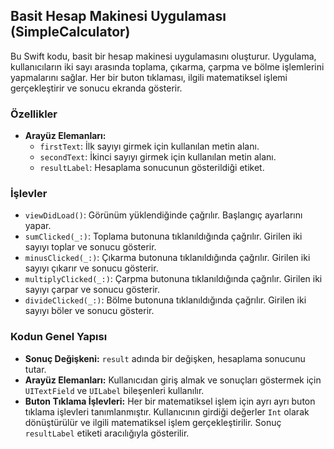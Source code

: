 ## Basit Hesap Makinesi Uygulaması (SimpleCalculator)

Bu Swift kodu, basit bir hesap makinesi uygulamasını oluşturur. Uygulama, kullanıcıların iki sayı arasında toplama, çıkarma, çarpma ve bölme işlemlerini yapmalarını sağlar. Her bir buton tıklaması, ilgili matematiksel işlemi gerçekleştirir ve sonucu ekranda gösterir.

### Özellikler

- **Arayüz Elemanları:**
  - `firstText`: İlk sayıyı girmek için kullanılan metin alanı.
  - `secondText`: İkinci sayıyı girmek için kullanılan metin alanı.
  - `resultLabel`: Hesaplama sonucunun gösterildiği etiket.

### İşlevler

- `viewDidLoad()`: Görünüm yüklendiğinde çağrılır. Başlangıç ayarlarını yapar.
- `sumClicked(_:)`: Toplama butonuna tıklanıldığında çağrılır. Girilen iki sayıyı toplar ve sonucu gösterir.
- `minusClicked(_:)`: Çıkarma butonuna tıklanıldığında çağrılır. Girilen iki sayıyı çıkarır ve sonucu gösterir.
- `multiplyClicked(_:)`: Çarpma butonuna tıklanıldığında çağrılır. Girilen iki sayıyı çarpar ve sonucu gösterir.
- `divideClicked(_:)`: Bölme butonuna tıklanıldığında çağrılır. Girilen iki sayıyı böler ve sonucu gösterir.

### Kodun Genel Yapısı

- **Sonuç Değişkeni:** `result` adında bir değişken, hesaplama sonucunu tutar.
- **Arayüz Elemanları:** Kullanıcıdan giriş almak ve sonuçları göstermek için `UITextField` ve `UILabel` bileşenleri kullanılır.
- **Buton Tıklama İşlevleri:** Her bir matematiksel işlem için ayrı ayrı buton tıklama işlevleri tanımlanmıştır. Kullanıcının girdiği değerler `Int` olarak dönüştürülür ve ilgili matematiksel işlem gerçekleştirilir. Sonuç `resultLabel` etiketi aracılığıyla gösterilir.
